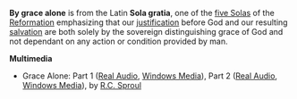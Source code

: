 **By grace alone** is from the Latin **Sola gratia**, one of the
[five Solas](Five_Solas "Five Solas") of the
[Reformation](Reformation "Reformation") emphasizing that our
[justification](Justification "Justification") before God and our
resulting [salvation](Salvation "Salvation") are both solely by the
sovereign distinguishing grace of God and not dependant on any
action or condition provided by man.

**Multimedia**

-   Grace Alone: Part 1
    ([Real Audio](http://broadcast.ligonier.org/playlists/rym20051102.m3u),
    [Windows Media](http://broadcast.ligonier.org/playlists/rym20051102.asx)),
    Part 2
    ([Real Audio](http://broadcast.ligonier.org/playlists/rym20051103.m3u),
    [Windows Media](http://broadcast.ligonier.org/playlists/rym20051103.asx)),
    by [R.C. Sproul](R.C._Sproul "R.C. Sproul")




